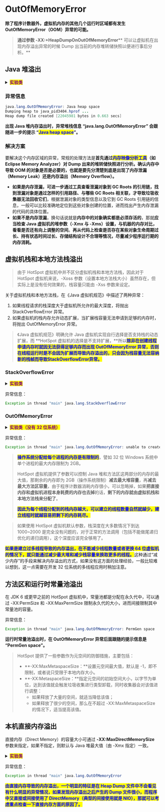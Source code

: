 # OutOfMemoryError

**除了程序计数器外，虚拟机内存的其他几个运行时区域都有发生 OutOfMemoryError（OOM）异常的可能。**

> **通过参数 **<mark style="color:blue;">**-XX:+HeapDumpOnOutOfMemoryError**</mark>** 可以让虚拟机在出现内存溢出异常的时候 Dump 出当前的内存堆转储快照以便进行事后分析。**

## Java 堆溢出

<details>

<summary><mark style="color:purple;"><strong>实验类</strong></mark></summary>

```java
/**
 * VM Args：-Xms20m -Xmx20m -XX:+HeapDumpOnOutOfMemoryError
 *
 * @author Zhang B H
 * @create 2024-01-15 21:28
 */
public class HeapOOM {

    static class OOMObject {
    }

    public static void main(String[] args) {
        List<OOMObject> list = new ArrayList<>();
        while (true) {
            list.add(new OOMObject());
        }
    }
}
```

</details>

### 异常信息

```java
java.lang.OutOfMemoryError: Java heap space
Dumping heap to java_pid3404.hprof ...
Heap dump file created [22045981 bytes in 0.663 secs]
```

**出现 Java 堆内存溢出时，异常堆栈信息 “java.lang.OutOfMemoryError” 会跟随进一步的提示 “**<mark style="color:blue;">**Java heap space**</mark>**”。**

### **解决方案**

要解决这个内存区域的异常，常规的处理方法是**首先通过**<mark style="color:blue;">**内存映像分析工具**</mark>**（如 Eclipse Memory Analyzer）对 Dump 出来的堆转储快照进行分析。确认内存中导致 OOM 的对象是否是必要的，也就是要先分清楚到底是出现了内存泄漏（Memory Leak）还是内存溢出（Memory Overflow）。**

* **如果是内存泄漏，可进一步通过工具查看泄漏对象到 GC Roots 的引用链，找到泄漏对象是通过怎样的引用路径、与哪些 GC Roots 相关联，才导致垃圾收集器无法回收它们**，根据泄漏对象的类型信息以及它到 GC Roots 引用链的信息，一般可以比较准确地定位到这些对象创建的位置，进而找出产生内存泄漏的代码的具体位置。
* **如果不是内存泄漏**，换句话说就是**内存中的对象确实都是必须存活的**，那就**应当检查 Java 虚拟机的堆参数（-Xmx 与 -Xms）设置，与机器的内存对比，看看是否还有向上调整的空间**。**再从代码上检查是否存在某些对象生命周期过长、持有状态时间过长、存储结构设计不合理等情况，尽量减少程序运行期的内存消耗。**

## 虚拟机栈和本地方法栈溢出

> 由于 HotSpot 虚拟机中并不区分虚拟机栈和本地方法栈，因此对于 HotSpot 虚拟机来说，-Xoss 参数（设置本地方法栈大小）虽然存在，但实际上是没有任何效果的，栈容量只能由 -Xss 参数来设定。

关于虚拟机栈和本地方法栈，在《Java 虚拟机规范》中描述了两种异常：

1. 如果线程请求的栈深度大于虚拟机所允许的最大深度，将抛出 StackOverflowError 异常。
2. 如果虚拟机的栈内存允许动态扩展，当扩展栈容量无法申请到足够的内存时，将抛出 OutOfMemoryError 异常。

> 《Java 虚拟机规范》明确允许 Java 虚拟机实现自行选择是否支持栈的动态扩展，而 **HotSpot 虚拟机的选择是不支持扩展，**所以<mark style="color:blue;">**除非在创建线程申请内存时就因无法获得足够内存而出现 OutOfMemoryError 异常，否则在线程运行时是不会因为扩展而导致内存溢出的，只会因为栈容量无法容纳新的栈帧而导致StackOverflowError异常。**</mark>

### StackOverflowError

<details>

<summary><mark style="color:purple;"><strong>实验类</strong></mark></summary>

```java
/**
 * VM Args：-Xss128k
 *
 * @author Zhang B H
 * @create 2024-01-15 21:34
 */
public class JavaVMStackSOF {
    private int stackLength = 1;

    public void stackLeak() {
        stackLength++;
        stackLeak();
    }

    public static void main(String[] args) throws Throwable {
        JavaVMStackSOF oom = new JavaVMStackSOF();
        try {
            oom.stackLeak();
        } catch (Throwable e) {
            System.out.println("stack length:" + oom.stackLength);
            throw e;
        }
    }
}
```

</details>

异常信息：

```java
Exception in thread "main" java.lang.StackOverflowError
```

### OutOfMemoryError

<details>

<summary><mark style="color:purple;"><strong>实验类（没有 32 位系统）</strong></mark></summary>

```java
/**
 * VM Args：-Xss2M（这时候不妨设大些，请在32位系统下运行）
 *
 * @author Zhang B H
 * @create 2024-01-15 21:40
 */
public class JavaVMStackOOM {
    private void dontStop() {
        long unused1, unused2, unused3, unused4, unused5,
                unused6, unused7, unused8, unused9, unused10,
                unused11, unused12, unused13, unused14, unused15,
                unused16, unused17, unused18, unused19, unused20,
                unused21, unused22, unused23, unused24, unused25,
                unused26, unused27, unused28, unused29, unused30,
                unused31, unused32, unused33, unused34, unused35,
                unused36, unused37, unused38, unused39, unused40,
                unused41, unused42, unused43, unused44, unused45,
                unused46, unused47, unused48, unused49, unused50,
                unused51, unused52, unused53, unused54, unused55,
                unused56, unused57, unused58, unused59, unused60,
                unused61, unused62, unused63, unused64, unused65,
                unused66, unused67, unused68, unused69, unused70,
                unused71, unused72, unused73, unused74, unused75,
                unused76, unused77, unused78, unused79, unused80,
                unused81, unused82, unused83, unused84, unused85,
                unused86, unused87, unused88, unused89, unused90,
                unused91, unused92, unused93, unused94, unused95,
                unused96, unused97, unused98, unused99, unused100;
        unused1 = unused2 = unused3 = unused4 = unused5 = 0;
        unused6 = unused7 = unused8 = unused9 = unused10 = 0;
        unused11 = unused12 = unused13 = unused14 = unused15 = 0;
        unused16 = unused17 = unused18 = unused19 = unused20 = 0;
        unused21 = unused22 = unused23 = unused24 = unused25 = 0;
        unused26 = unused27 = unused28 = unused29 = unused30 = 0;
        unused31 = unused32 = unused33 = unused34 = unused35 = 0;
        unused36 = unused37 = unused38 = unused39 = unused40 = 0;
        unused41 = unused42 = unused43 = unused44 = unused45 = 0;
        unused46 = unused47 = unused48 = unused49 = unused50 = 0;
        unused51 = unused52 = unused53 = unused54 = unused55 = 0;
        unused56 = unused57 = unused58 = unused59 = unused60 = 0;
        unused61 = unused62 = unused63 = unused64 = unused65 = 0;
        unused66 = unused67 = unused68 = unused69 = unused70 = 0;
        unused71 = unused72 = unused73 = unused74 = unused75 = 0;
        unused76 = unused77 = unused78 = unused79 = unused80 = 0;
        unused81 = unused82 = unused83 = unused84 = unused85 = 0;
        unused86 = unused87 = unused88 = unused89 = unused90 = 0;
        unused91 = unused92 = unused93 = unused94 = unused95 = 0;
        unused96 = unused97 = unused98 = unused99 = unused100 = 0;
        while (true) {
        }
    }

    public void stackLeakByThread() {
        while (true) {
            Thread thread = new Thread(() -> dontStop());
            thread.start();
        }
    }

    public static void main(String[] args) {
        JavaVMStackOOM oom = new JavaVMStackOOM();
        oom.stackLeakByThread();
    }
}
```

</details>

异常信息：

```java
Exception in thread "main" java.lang.OutOfMemoryError: unable to create native thread
```

> <mark style="color:blue;">**操作系统分配给每个进程的内存是有限制的**</mark>，譬如 32 位 Windows 系统中单个进程的最大内存限制为 2GB。
>
> HotSpot 虚拟机提供了参数可以控制 Java 堆和方法区这两部分的内存的最大值，那剩余的内存即为 2GB（操作系统限制）**减去最大堆容量**，再**减去最大方法区容量**，由于程序计数器消耗内存很小，可以忽略掉，如果**把直接内存和虚拟机进程本身耗费的内存也去掉**的话，**剩下的内存就由虚拟机栈和本地方法栈来分配了**。
>
> <mark style="color:blue;">**因此为每个线程分配到的栈内存越大，可以建立的线程数量自然就越少，建立线程时就越容易把剩下的内存耗尽。**</mark>

> 如果使用 HotSpot 虚拟机默认参数，栈深度在大多数情况下到达 1000\~2000 是完全没有问题的，对于正常的方法调用（包括不能做尾递归优化的递归调用），这个深度应该完全够用了。

<mark style="color:blue;">**如果是建立过多线程导致的内存溢出，在不能减少线程数量或者更换 64 位虚拟机的情况下，就只能通过减少最大堆和减少栈容量来换取更多的线程。**</mark>这种通过“减少内存”的手段来解决内存溢出的方式，如果没有这方面的处理经验，一般比较难以想到，这一点需要在开发 32 位系统的多线程应用时稍加注意。

## 方法区和运行时常量池溢出

在 JDK 6 或更早之前的 HotSpot 虚拟机中，常量池都是分配在永久代中，可以通过 -XX:PermSize 和 -XX:MaxPermSize 限制永久代的大小，进而间接限制其中常量池的容量。

异常信息：

```java
Exception in thread "main" java.lang.OutOfMemoryError: PermGen space
```

**运行时常量池溢出时，在 OutOfMemoryError 异常后面跟随的提示信息是 “PermGen space”。**

> HotSpot 提供了一些参数作为元空间的防御措施，主要包括：
>
> * **-XX:MaxMetaspaceSize：**设置元空间最大值，默认是 -1，即不限制，或者说只受限于本地内存大小。
> * **-XX:MetaspaceSize：**指定元空间的初始空间大小，以字节为单位，达到该值就会触发垃圾收集进行类型卸载，同时收集器会对该值进行调整：
>   * 如果释放了大量的空间，就适当降低该值；
>   * 如果释放了很少的空间，那么在不超过 -XX:MaxMetaspaceSize 的情况下，适当提高该值。

## 本机直接内存溢出

直接内存（Direct Memory）的容量大小可通过 **-XX:MaxDirectMemorySize** 参数来指定，如果不指定，则默认与 Java 堆最大值（由 -Xmx 指定）一致。

<details>

<summary><mark style="color:purple;"><strong>实验类</strong></mark></summary>

```java
/**
 * VM Args：-Xmx20M -XX:MaxDirectMemorySize=10M
 *
 * @author Zhang B H
 * @create 2024-01-15 22:00
 */
public class DirectMemoryOOM {
    private static final int _1MB = 1024 * 1024;

    public static void main(String[] args) throws Exception {
        Field unsafeField = Unsafe.class.getDeclaredFields()[0];
        unsafeField.setAccessible(true);
        Unsafe unsafe = (Unsafe) unsafeField.get(null);
        while (true) {
            unsafe.allocateMemory(_1MB);
        }
    }
}
```

</details>

异常信息：

```java
Exception in thread "main" java.lang.OutOfMemoryError
```

<mark style="color:blue;">**由直接内存导致的内存溢出，一个明显的特征是在 Heap Dump 文件中不会看见有什么明显的异常情况，如果发现内存溢出之后产生的 Dump 文件很小，而程序中又直接或间接使用了 DirectMemory（典型的间接使用就是 NIO），那就可以考虑重点检查一下直接内存方面的原因了。**</mark>
